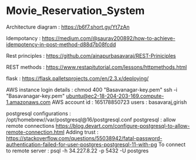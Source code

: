 # Movie_Reservation_System

Architecture diagram : https://b6f7.short.gy/Yt7zAn

Idempotancy : https://medium.com/@saurav200892/how-to-achieve-idempotency-in-post-method-d88d7b08fcdd

Rest principles : https://github.com/ainapurbasavaraj/REST-Priniciples

REST methods : https://www.restapitutorial.com/lessons/httpmethods.html

flask : https://flask.palletsprojects.com/en/2.3.x/deploying/

AWS instance login details : 
chmod 400 "Basavanagar-key.pem"
ssh -i "Basavanagar-key.pem" ubuntu@ec2-18-204-203-169.compute-1.amazonaws.com
AWS account id : 165178850723
users : basavaraj,girish


postgresql configurations : /opt/homebrew//var/postgresql@16/postgresql.conf
postgresql : allow remote connections
https://blog.devart.com/configure-postgresql-to-allow-remote-connection.html
Adding trust : https://stackoverflow.com/questions/55038942/fatal-password-authentication-failed-for-user-postgres-postgresql-11-with-pg
To connect to remote server : psql -h 34.227.8.22 -p 5432 -U postgres

